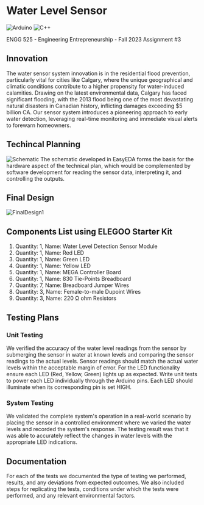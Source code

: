 # Water Level Sensor 
![Arduino](https://img.shields.io/badge/Arduino_IDE-00979D?style=for-the-badge&logo=arduino&logoColor=white) ![C++](https://img.shields.io/badge/c++-%2300599C.svg?style=for-the-badge&logo=c%2B%2B&logoColor=white)

ENGG 525 - Engineering Entrepreneurship - Fall 2023 Assignment #3 

## Innovation
The water sensor system innovation is in the residential flood prevention, particularly vital for cities like Calgary, where the unique geographical and climatic conditions contribute to a higher propensity for water-induced calamities. Drawing on the latest environmental data, Calgary has faced significant flooding, with the 2013 flood being one of the most devastating natural disasters in Canadian history, inflicting damages exceeding $5 billion CA. Our sensor system introduces a pioneering approach to early water detection, leveraging real-time monitoring and immediate visual alerts to forewarn homeowners.

## Techincal Planning
![Schematic](WaterLevelSensorSchematic.png)
The schematic developed in EasyEDA forms the basis for the hardware aspect of the technical plan, which would be complemented by software development for reading the sensor data, interpreting it, and controlling the outputs.

## Final Design
![FinalDesign1](![FinalDesign1](https://github.com/mdishrak/Water-Level-Sensor/assets/101423584/5cac7cbc-e944-462e-a828-9f092461ffd9)
)



## Components List using ELEGOO Starter Kit
1. Quantity: 1, Name: Water Level Detection Sensor Module 
2. Quantity: 1, Name: Red LED
3. Quantity: 1, Name: Green LED
4. Quantity: 1, Name: Yellow LED
5. Quantity: 1, Name: MEGA Controller Board  
6. Quantity: 1, Name: 830 Tie-Points Breadboard
7. Quantity: 7, Name: Breadboard Jumper Wires
8. Quantity: 3, Name: Female-to-male Dupoint Wires 
9. Quantity: 3, Name: 220 Ω ohm Resistors

## Testing Plans

### Unit Testing
We verified the accuracy of the water level readings from the sensor by submerging the sensor in water at known levels and comparing the sensor readings to the actual levels. Sensor readings should match the actual water levels within the acceptable margin of error. For the LED functionality ensure each LED (Red, Yellow, Green) lights up as expected. Write unit tests to power each LED individually through the Arduino pins. Each LED should illuminate when its corresponding pin is set HIGH. 

### System Testing
We validated the complete system's operation in a real-world scenario by placing the sensor in a controlled environment where we varied the water levels and recorded the system's response. The testing result was that it was able to accurately reflect the changes in water levels with the appropriate LED indications.

## Documentation
For each of the tests we documented the type of testing we performed, results, and any deviations from expected outcomes. We also included steps for replicating the tests, conditions under which the tests were performed, and any relevant environmental factors.
